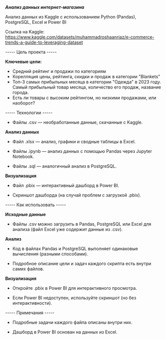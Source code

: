 ***Анализ данных интернет-магазина***

Анализ данных из Kaggle с использованием Python (Pandas), PostgreSQL, Excel и Power BI

Ссылка на Kaggle: https://www.kaggle.com/datasets/muhammadroshaanriaz/e-commerce-trends-a-guide-to-leveraging-dataset

----- Цель проекта -----

**Ключевые цели:**

- Средний рейтинг и продажи по категориям
- Корелляция цены, рейтинга, скидки и продаж в категории "Blankets"
- Топ-3 самых прибыльных месяца в категории "Одежда" в 2023 году. Самый прибыльный товар месяца, количество его продаж, название города.
- Есть ли товары с высоким рейтингом, но низкими продажами, или наоборот?

----- Технологии -----
* Файлы .csv — необработанные данные, скачанные с Kaggle.

**Анализ данных**

* Файл .xlsx — анализ, графики и сводные таблицы в Excel.

* Файлы .ipynb — анализ данных с помощью Pandas через Jupyter Notebook.

* Файлы .sql — аналогичный анализ в PostgreSQL.

**Визуализация**

* Файл .pbix — интерактивный дашборд в Power BI.

* Скриншот дашборда (на случай проблем с загрузкой .pbix).

----- Как использовать -----

**Исходные данные**

* Файлы .csv можно загрузить в Pandas, PostgreSQL или Excel для анализа (файл Excel уже содержит данные из .csv).

**Анализ**

* Код в файлах Pandas и PostgreSQL выполняет одинаковые вычисления (разными способами).

* Подробное описание цели и задач каждого скрипта есть внутри самих файлов.

**Визуализация**

* Откройте .pbix в Power BI для интерактивного просмотра.

* Если Power BI недоступен, используйте скриншот (но без интерактивности).

----- Примечания -----

* Подробные задачи каждого файла описаны внутри них.

* Дашборд в Power BI основан на данных из Excel.
